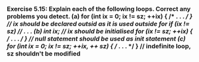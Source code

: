 ### Exercise 5.15: Explain each of the following loops. Correct any problems you detect.    (a) for (int ix = 0; ix != sz; ++ix) { /* . . . */ }        //  ix should be declared outsid as it is used outside for        if (ix != sz)        // . . .    (b) int ix;                                                 // ix should be initialised        for (ix != sz; ++ix) { /* . . . */ }                    // null statement should be used as init statement    (c) for (int ix = 0; ix != sz; ++ix, ++ sz) { /* . . . */ } // indefinite loop, sz shouldn't be modified